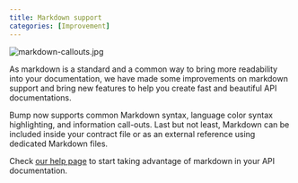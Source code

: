 ```yaml
---
title: Markdown support
categories: [Improvement]
---
```


![markdown-callouts.jpg](/images/updates/markdown-callouts.jpg)

As markdown is a standard and a common way to bring more readability into your documentation, we have made some improvements on markdown support and bring new features to help you create fast and beautiful API documentations.

Bump now supports common Markdown syntax, language color syntax highlighting, and information call-outs. Last but not least, Markdown can be included inside your contract file or as an external reference using dedicated Markdown files.

Check [our help page](https://docs.bump.sh/help/specifications-support/markdown-support/) to start taking advantage of markdown in your API documentation.

